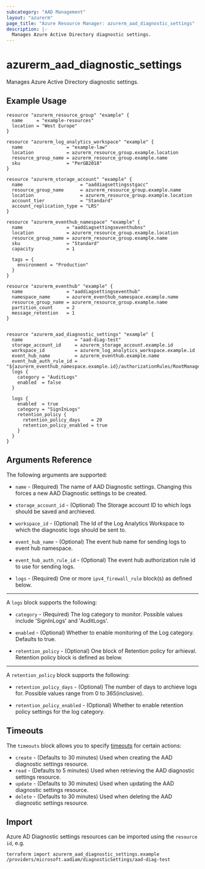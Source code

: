 ```yaml
---
subcategory: "AAD Management"
layout: "azurerm"
page_title: "Azure Resource Manager: azurerm_aad_diagnostic_settings"
description: |-
  Manages Azure Active Directory diagnostic settings.
---
```


# azurerm_aad_diagnostic_settings

Manages Azure Active Directory diagnostic settings.

## Example Usage

```hcl
resource "azurerm_resource_group" "example" {
  name     = "example-resources"
  location = "West Europe"
}

resource "azurerm_log_analytics_workspace" "example" {
  name                = "example-law"
  location            = azurerm_resource_group.example.location
  resource_group_name = azurerm_resource_group.example.name
  sku                 = "PerGB2018"
}

resource "azurerm_storage_account" "example" {
  name                     = "aaddiagsettingsstgacc"
  resource_group_name      = azurerm_resource_group.example.name
  location                 = azurerm_resource_group.example.location
  account_tier             = "Standard"
  account_replication_type = "LRS"
}

resource "azurerm_eventhub_namespace" "example" {
  name                = "aaddiagsettingseventhubns"
  location            = azurerm_resource_group.example.location
  resource_group_name = azurerm_resource_group.example.name
  sku                 = "Standard"
  capacity            = 1

  tags = {
    environment = "Production"
  }
}

resource "azurerm_eventhub" "example" {
  name                = "aaddiagsettingseventhub"
  namespace_name      = azurerm_eventhub_namespace.example.name
  resource_group_name = azurerm_resource_group.example.name
  partition_count     = 2
  message_retention   = 1
}


resource "azurerm_aad_diagnostic_settings" "example" {
  name                   = "aad-diag-test"
  storage_account_id     = azurerm_storage_account.example.id
  workspace_id           = azurerm_log_analytics_workspace.example.id
  event_hub_name         = azurerm_eventhub.example.name
  event_hub_auth_rule_id = "${azurerm_eventhub_namespace.example.id}/authorizationRules/RootManageSharedAccessKey"
  logs {
    category = "AuditLogs"
    enabled  = false
  }

  logs {
    enabled  = true
    category = "SignInLogs"
    retention_policy {
      retention_policy_days    = 20
      retention_policy_enabled = true
    }
  }
}
```

## Arguments Reference

The following arguments are supported:

* `name` - (Required) The name of AAD Diagnostic settings. Changing this forces a new AAD Diagnostic settings to be created.

* `storage_account_id` - (Optional) The Storage account ID to which logs should be saved and archieved.

* `workspace_id` - (Optional) The Id of the Log Analytics Workspace to which the diagnostic logs should be sent to.

* `event_hub_name` - (Optional) The event hub name for sending logs to event hub namespace.

* `event_hub_auth_rule_id` - (Optional) The event hub authorization rule id to use for sending logs.

* `logs` - (Required) One or more `ipv4_firewall_rule` block(s) as defined below.

---

A `logs` block supports the following:

* `category` - (Required) The log category to monitor. Possible values include 'SignInLogs' and 'AuditLogs'.

* `enabled` - (Optional) Whether to enable monitoring of the Log category. Defaults to true.

* `retention_policy` - (Optional) One block of Retention policy for arhieval. Retention policy block is defined as below.

---

A `retention_policy` block supports the following:

* `retention_policy_days` - (Optional) The number of days to archieve logs for. Possible values range from 0 to 365(inclusive).

* `retention_policy_enabled` - (Optional) Whether to enable retention policy settings for the log category.


## Timeouts

The `timeouts` block allows you to specify [timeouts](https://www.terraform.io/docs/configuration/resources.html#timeouts) for certain actions:

* `create` - (Defaults to 30 minutes) Used when creating the AAD diagnostic settings resource.
* `read` - (Defaults to 5 minutes) Used when retrieving the AAD diagnostic settings resource.
* `update` - (Defaults to 30 minutes) Used when updating the AAD diagnostic settings resource.
* `delete` - (Defaults to 30 minutes) Used when deleting the AAD diagnostic settings resource.

## Import

Azure AD Diagnostic settings resources can be imported using the `resource id`, e.g.

```shell
terraform import azurerm_aad_diagnostic_settings.example /providers/microsoft.aadiam/diagnosticSettings/aad-diag-test
```

